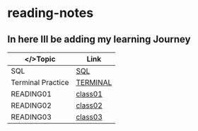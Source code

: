# reading-notes

## In here Ill be adding my learning Journey ##

| </>Topic      | Link |
| ----------- | ----------- |
| SQL      | [SQL](https://github.com/hamadbd/reading-notes/tree/main/SQL%20Practice)       |
| Terminal Practice | [TERMINAL](https://github.com/hamadbd/reading-notes/tree/main/Terminal%20Practice)|
| READING01 | [class01](https://github.com/hamadbd/reading-notes/tree/main/reading-class-01)|
| READING02 | [class02](https://github.com/hamadbd/reading-notes/tree/main/reading-class-02)|
| READING03 | [class03](https://github.com/hamadbd/reading-notes/tree/main/reading-class-03)|

